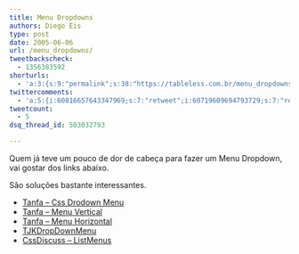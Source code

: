 ```yaml
---
title: Menu Dropdowns
authors: Diego Eis
type: post
date: 2005-06-06
url: /menu_dropdowns/
tweetbackscheck:
  - 1356383592
shorturls:
  - 'a:3:{s:9:"permalink";s:38:"https://tableless.com.br/menu_dropdowns";s:7:"tinyurl";s:26:"https://tinyurl.com/4x7n4rc";s:4:"isgd";s:19:"https://is.gd/l5IHSO";}'
twittercomments:
  - 'a:5:{i:60816657643347969;s:7:"retweet";i:60719609694793729;s:7:"retweet";i:60718165147131904;s:7:"retweet";i:60717851274788864;s:7:"retweet";i:60716837733810176;s:7:"retweet";}'
tweetcount:
  - 5
dsq_thread_id: 503032793

---
```

Quem já teve um pouco de dor de cabeça para fazer um Menu Dropdown, vai gostar dos links abaixo. 

São soluções bastante interessantes. 

  * [Tanfa &#8211; Css Drodown Menu][1]
  * [Tanfa &#8211; Menu Vertical][2]
  * [Tanfa &#8211; Menu Horizontal][3]
  * [TJKDropDownMenu][4]
  * [CssDiscuss &#8211; ListMenus][5]

 [1]: https://www.tanfa.co.uk/css/examples/css-dropdown-menus.asp
 [2]: https://www.tanfa.co.uk/css/examples/menu/tutorial-v.asp
 [3]: https://www.seoconsultants.com/css/menus/horizontal/
 [4]: https://www.tjkdesign.com/articles/dropdown/demo.asp
 [5]: https://css-discuss.incutio.com/?page=ListMenus